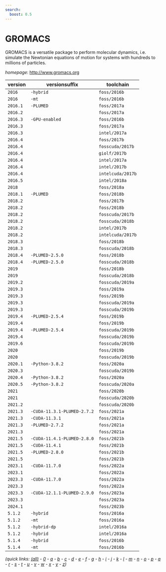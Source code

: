 ```yaml
---
search:
  boost: 0.5
---
```

# GROMACS

GROMACS is a versatile package to perform molecular dynamics,  i.e. simulate the Newtonian equations of motion for systems with hundreds to millions of particles.

*homepage*: <http://www.gromacs.org>

version | versionsuffix | toolchain
--------|---------------|----------
``2016`` | ``-hybrid`` | ``foss/2016b``
``2016`` | ``-mt`` | ``foss/2016b``
``2016.1`` | ``-PLUMED`` | ``foss/2017a``
``2016.2`` |  | ``foss/2017a``
``2016.3`` | ``-GPU-enabled`` | ``foss/2016b``
``2016.3`` |  | ``foss/2017a``
``2016.3`` |  | ``intel/2017a``
``2016.4`` |  | ``foss/2017b``
``2016.4`` |  | ``fosscuda/2017b``
``2016.4`` |  | ``giolf/2017b``
``2016.4`` |  | ``intel/2017a``
``2016.4`` |  | ``intel/2017b``
``2016.4`` |  | ``intelcuda/2017b``
``2016.5`` |  | ``intel/2018a``
``2018`` |  | ``foss/2018a``
``2018.1`` | ``-PLUMED`` | ``foss/2018b``
``2018.2`` |  | ``foss/2017b``
``2018.2`` |  | ``foss/2018b``
``2018.2`` |  | ``fosscuda/2017b``
``2018.2`` |  | ``fosscuda/2018b``
``2018.2`` |  | ``intel/2017b``
``2018.2`` |  | ``intelcuda/2017b``
``2018.3`` |  | ``foss/2018b``
``2018.3`` |  | ``fosscuda/2018b``
``2018.4`` | ``-PLUMED-2.5.0`` | ``foss/2018b``
``2018.4`` | ``-PLUMED-2.5.0`` | ``fosscuda/2018b``
``2019`` |  | ``foss/2018b``
``2019`` |  | ``fosscuda/2018b``
``2019.2`` |  | ``fosscuda/2019a``
``2019.3`` |  | ``foss/2019a``
``2019.3`` |  | ``foss/2019b``
``2019.3`` |  | ``fosscuda/2019a``
``2019.3`` |  | ``fosscuda/2019b``
``2019.4`` | ``-PLUMED-2.5.4`` | ``foss/2019b``
``2019.4`` |  | ``foss/2019b``
``2019.4`` | ``-PLUMED-2.5.4`` | ``fosscuda/2019b``
``2019.4`` |  | ``fosscuda/2019b``
``2019.6`` |  | ``fosscuda/2019b``
``2020`` |  | ``foss/2019b``
``2020`` |  | ``fosscuda/2019b``
``2020.1`` | ``-Python-3.8.2`` | ``foss/2020a``
``2020.3`` |  | ``fosscuda/2019b``
``2020.4`` | ``-Python-3.8.2`` | ``foss/2020a``
``2020.5`` | ``-Python-3.8.2`` | ``fosscuda/2020a``
``2021`` |  | ``foss/2020b``
``2021`` |  | ``fosscuda/2020b``
``2021.2`` |  | ``fosscuda/2020b``
``2021.3`` | ``-CUDA-11.3.1-PLUMED-2.7.2`` | ``foss/2021a``
``2021.3`` | ``-CUDA-11.3.1`` | ``foss/2021a``
``2021.3`` | ``-PLUMED-2.7.2`` | ``foss/2021a``
``2021.3`` |  | ``foss/2021a``
``2021.5`` | ``-CUDA-11.4.1-PLUMED-2.8.0`` | ``foss/2021b``
``2021.5`` | ``-CUDA-11.4.1`` | ``foss/2021b``
``2021.5`` | ``-PLUMED-2.8.0`` | ``foss/2021b``
``2021.5`` |  | ``foss/2021b``
``2023.1`` | ``-CUDA-11.7.0`` | ``foss/2022a``
``2023.1`` |  | ``foss/2022a``
``2023.3`` | ``-CUDA-11.7.0`` | ``foss/2022a``
``2023.3`` |  | ``foss/2022a``
``2023.3`` | ``-CUDA-12.1.1-PLUMED-2.9.0`` | ``foss/2023a``
``2023.3`` |  | ``foss/2023a``
``2024.1`` |  | ``foss/2023b``
``5.1.2`` | ``-hybrid`` | ``foss/2016a``
``5.1.2`` | ``-mt`` | ``foss/2016a``
``5.1.2`` | ``-hybrid-dp`` | ``intel/2016a``
``5.1.2`` | ``-hybrid`` | ``intel/2016a``
``5.1.4`` | ``-hybrid`` | ``foss/2016b``
``5.1.4`` | ``-mt`` | ``foss/2016b``


*(quick links: [(all)](../index.md) - [0](../0/index.md) - [a](../a/index.md) - [b](../b/index.md) - [c](../c/index.md) - [d](../d/index.md) - [e](../e/index.md) - [f](../f/index.md) - [g](../g/index.md) - [h](../h/index.md) - [i](../i/index.md) - [j](../j/index.md) - [k](../k/index.md) - [l](../l/index.md) - [m](../m/index.md) - [n](../n/index.md) - [o](../o/index.md) - [p](../p/index.md) - [q](../q/index.md) - [r](../r/index.md) - [s](../s/index.md) - [t](../t/index.md) - [u](../u/index.md) - [v](../v/index.md) - [w](../w/index.md) - [x](../x/index.md) - [y](../y/index.md) - [z](../z/index.md))*

